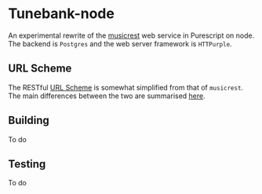 # Tunebank-node

An experimental rewrite of the [musicrest](https://github.com/newlandsvalley/musicrest) web service in Purescript on node. The backend is `Postgres` and the web server framework is `HTTPurple`.


## URL Scheme

The RESTful [URL Scheme](https://github.com/newlandsvalley/Tunebank-node/blob/master/URL-SCHEME.md) is somewhat simplified from that of `musicrest`. The main differences between the two are summarised [here](ttps://github.com/newlandsvalley/Tunebank-node/blob/master/DIFFERENCES.md).

## Building 

To do

## Testing

To do